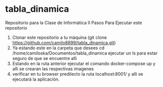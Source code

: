 # tabla_dinamica
Repositorio para la Clase de Informática II
Pasos Para Ejecutar este repositorio
1. Clonar este repositorio a tu màquina (git clone https://github.com/camilo8899/tabla_dinamica.git)
2. Ya estando este en la carpeta que desees  cd /home/camiloska/Documentos/tabla_dinamica ejecutar un ls para estar
seguro de que se encuentre allì
3. Estando en la ruta anterior ejecutar el comando docker-compose up y allì se crearan las respectivas imagenes 
4. verificar en tu browser predilecto la ruta localhost:8001/ y allì se ejecutarà la aplicaciòn.

